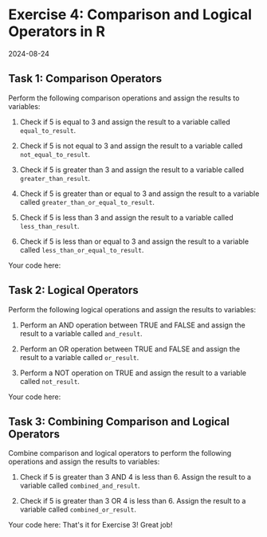# Exercise 4: Comparison and Logical Operators in R
2024-08-24


## Task 1: Comparison Operators

Perform the following comparison operations and assign the results to
variables:

1. Check if 5 is equal to 3 and assign the result to a variable called
   `equal_to_result`.

2. Check if 5 is not equal to 3 and assign the result to a variable called
   `not_equal_to_result`.

3. Check if 5 is greater than 3 and assign the result to a variable called
   `greater_than_result`.

4. Check if 5 is greater than or equal to 3 and assign the result to a
   variable called `greater_than_or_equal_to_result`.

5. Check if 5 is less than 3 and assign the result to a variable called
   `less_than_result`.

6. Check if 5 is less than or equal to 3 and assign the result to a variable
   called `less_than_or_equal_to_result`.

Your code here:
## Task 2: Logical Operators

Perform the following logical operations and assign the results to variables:

1. Perform an AND operation between TRUE and FALSE and assign the result to a
   variable called `and_result`.

2. Perform an OR operation between TRUE and FALSE and assign the result to a
   variable called `or_result`.

3. Perform a NOT operation on TRUE and assign the result to a variable called
   `not_result`.

Your code here:
## Task 3: Combining Comparison and Logical Operators

Combine comparison and logical operators to perform the following operations
and assign the results to variables:

1. Check if 5 is greater than 3 AND 4 is less than 6. Assign the result to a
   variable called `combined_and_result`.

2. Check if 5 is greater than 3 OR 4 is less than 6. Assign the result to a
   variable called `combined_or_result`.

Your code here:
That's it for Exercise 3! Great job!
